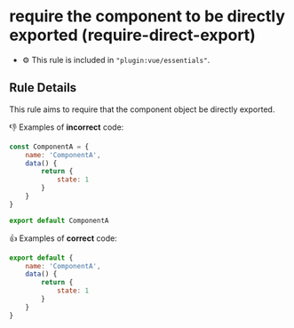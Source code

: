 # require the component to be directly exported (require-direct-export)

- :gear: This rule is included in `"plugin:vue/essentials"`.

## Rule Details

This rule aims to require that the component object be directly exported.

:-1: Examples of **incorrect** code:

```js
const ComponentA = {
	name: 'ComponentA',
	data() {
		return {
			state: 1
		}
	}
}

export default ComponentA
```

:+1: Examples of **correct** code:

```js
export default {
	name: 'ComponentA',
	data() {
		return {
			state: 1
		}
	}
}
```
